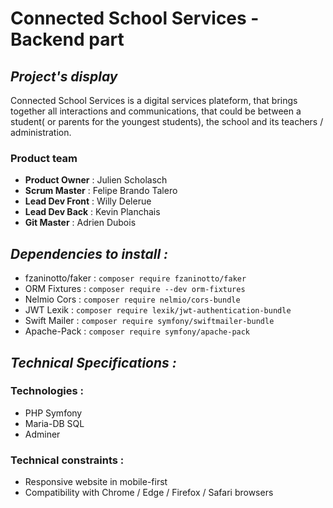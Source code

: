 # Connected School Services - Backend part 

## **_Project's display_**

Connected School Services is a digital services plateform, that brings together all interactions and communications, that could be between a student( or parents for the youngest students), the school and its teachers / administration.

### Product team

- **Product Owner** : Julien Scholasch
- **Scrum Master** : Felipe Brando Talero
- **Lead Dev Front** : Willy Delerue
- **Lead Dev Back** : Kevin Planchais
- **Git Master** : Adrien Dubois

## **_Dependencies to install :_**

- fzaninotto/faker : `composer require fzaninotto/faker`
- ORM Fixtures : `composer require --dev orm-fixtures`
- Nelmio Cors : `composer require nelmio/cors-bundle`
- JWT Lexik : `composer require lexik/jwt-authentication-bundle`
- Swift Mailer : `composer require symfony/swiftmailer-bundle`
- Apache-Pack : `composer require symfony/apache-pack`

## **_Technical Specifications :_**

### Technologies :

- PHP Symfony
- Maria-DB SQL
- Adminer

  
### Technical constraints :

- Responsive website in mobile-first
- Compatibility with Chrome / Edge / Firefox / Safari browsers 